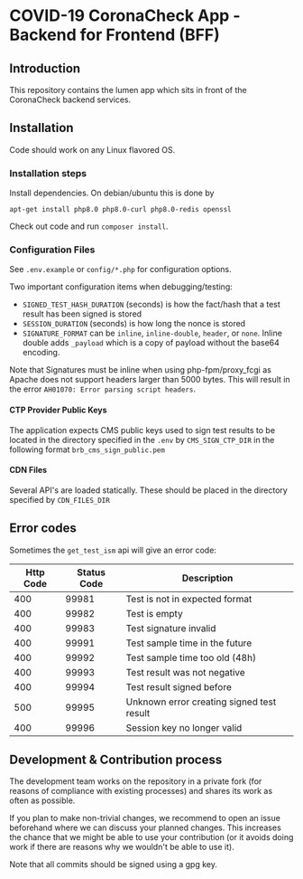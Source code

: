 # COVID-19 CoronaCheck App - Backend for Frontend (BFF)

## Introduction
This repository contains the lumen app which sits in front of the CoronaCheck backend services.

## Installation
Code should work on any Linux flavored OS.

### Installation steps
Install dependencies. On debian/ubuntu this is done by
```
apt-get install php8.0 php8.0-curl php8.0-redis openssl
```

Check out code and run `composer install`.


### Configuration Files
See `.env.example` or `config/*.php` for configuration options.

Two important configuration items when debugging/testing:
- `SIGNED_TEST_HASH_DURATION` (seconds) is how the fact/hash that a test result has been signed is stored
- `SESSION_DURATION` (seconds) is how long the nonce is stored
- `SIGNATURE_FORMAT` can be `inline`, `inline-double`, `header`, or `none`. Inline double adds `_payload` which is a copy of payload without the base64 encoding.

Note that Signatures must be inline when using php-fpm/proxy_fcgi as Apache does not support
headers larger than 5000 bytes. This will result in the error `AH01070: Error parsing script headers`.

#### CTP Provider Public Keys
The application expects CMS public keys used to sign test results to be located in the directory specified
in the `.env` by `CMS_SIGN_CTP_DIR` in the following format `brb_cms_sign_public.pem`

#### CDN Files
Several API's are loaded statically. These should be placed in the directory specified by `CDN_FILES_DIR`

## Error codes
Sometimes the `get_test_ism` api will give an error code:

Http Code | Status Code | Description
----------|-------------|-----------------------------------
400 | 99981| Test is not in expected format
400 | 99982| Test is empty
400 | 99983| Test signature invalid
400 | 99991| Test sample time in the future
400 | 99992| Test sample time too old (48h)
400 | 99993| Test result was not negative
400 | 99994| Test result signed before
500 | 99995| Unknown error creating signed test result
400 | 99996| Session key no longer valid


## Development & Contribution process

The development team works on the repository in a private fork (for reasons of compliance with existing processes) and shares its work as often as possible.

If you plan to make non-trivial changes, we recommend to open an issue beforehand where we can discuss your planned changes.
This increases the chance that we might be able to use your contribution (or it avoids doing work if there are reasons why we wouldn't be able to use it).

Note that all commits should be signed using a gpg key.
